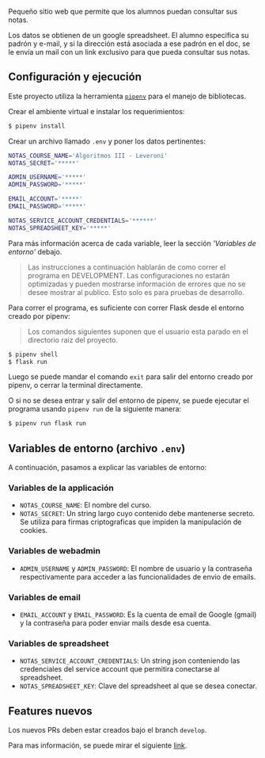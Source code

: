 Pequeño sitio web que permite que los alumnos puedan consultar sus notas.

Los datos se obtienen de un google spreadsheet. El alumno especifica su padrón y e-mail, y si la dirección está asociada a ese padrón en el doc, se le envía un mail con un link exclusivo para que pueda consultar sus notas.

## Configuración y ejecución

Este proyecto utiliza la herramienta [`pipenv`](https://pipenv-es.readthedocs.io/es/latest/) para el manejo de bibliotecas.

Crear el ambiente virtual e instalar los requerimientos:

```bash
$ pipenv install
```

Crear un archivo llamado `.env` y poner los datos pertinentes:

```bash
NOTAS_COURSE_NAME='Algoritmos III - Leveroni'
NOTAS_SECRET='*****'

ADMIN_USERNAME='*****'
ADMIN_PASSWORD='*****'

EMAIL_ACCOUNT='*****'
EMAIL_PASSWORD='*****'

NOTAS_SERVICE_ACCOUNT_CREDENTIALS='******'
NOTAS_SPREADSHEET_KEY='*****'
```

Para más información acerca de cada variable, leer la sección _'Variables de entorno'_ debajo.

> Las instrucciones a continuación hablarán de como correr el programa en DEVELOPMENT. Las configuraciones no estarán optimizadas y pueden mostrarse información de errores que no se desee mostrar al publico. Esto solo es para pruebas de desarrollo.

Para correr el programa, es suficiente con correr Flask desde el entorno creado por pipenv:

> Los comandos siguientes suponen que el usuario esta parado en el directorio raiz del proyecto.

```bash
$ pipenv shell
$ flask run
```

Luego se puede mandar el comando `exit` para salir del entorno creado por pipenv, o cerrar la terminal directamente.

O si no se desea entrar y salir del entorno de pipenv, se puede ejecutar el programa usando `pipenv run` de la siguiente manera:

```bash
$ pipenv run flask run
```

## Variables de entorno (archivo `.env`)

A continuación, pasamos a explicar las variables de entorno:

### Variables de la applicación

- `NOTAS_COURSE_NAME`: El nombre del curso.
- `NOTAS_SECRET`: Un string largo cuyo contenido debe mantenerse secreto. Se utiliza para firmas criptograficas que impiden la manipulación de cookies.

### Variables de webadmin

- `ADMIN_USERNAME` y `ADMIN_PASSWORD`: El nombre de usuario y la contraseña respectivamente para acceder a las funcionalidades de envio de emails.

### Variables de email

- `EMAIL_ACCOUNT` y `EMAIL_PASSWORD`: Es la cuenta de email de Google (gmail) y la contraseña para poder enviar mails desde esa cuenta.

### Variables de spreadsheet

- `NOTAS_SERVICE_ACCOUNT_CREDENTIALS`: Un string json conteniendo las credenciales del service account que permitira conectarse al spreadsheet.
- `NOTAS_SPREADSHEET_KEY`: Clave del spreadsheet al que se desea conectar.

## Features nuevos

Los nuevos PRs deben estar creados bajo el branch `develop`.

Para mas información, se puede mirar el siguiente [link](http://nvie.com/posts/a-successful-git-branching-model/).
